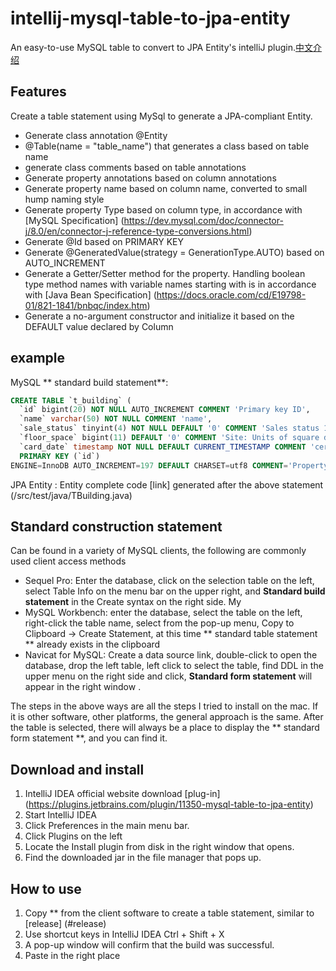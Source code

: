 
# intellij-mysql-table-to-jpa-entity
An easy-to-use MySQL table to convert to JPA Entity's intelliJ plugin.[中文介绍](/README_CN.md/)

## Features
Create a table statement using MySql to generate a JPA-compliant Entity.

- Generate class annotation @Entity
- @Table(name = "table_name") that generates a class based on table name
- generate class comments based on table annotations
- Generate property annotations based on column annotations
- Generate property name based on column name, converted to small hump naming style
- Generate property Type based on column type, in accordance with [MySQL Specification] (https://dev.mysql.com/doc/connector-j/8.0/en/connector-j-reference-type-conversions.html)
- Generate @Id based on PRIMARY KEY
- Generate @GeneratedValue(strategy = GenerationType.AUTO) based on AUTO_INCREMENT
- Generate a Getter/Setter method for the property. Handling boolean type method names with variable names starting with is in accordance with [Java Bean Specification] (https://docs.oracle.com/cd/E19798-01/821-1841/bnbqc/index.htm)
- Generate a no-argument constructor and initialize it based on the DEFAULT value declared by Column

## example
MySQL ** standard build statement**:
```sql
CREATE TABLE `t_building` (
  `id` bigint(20) NOT NULL AUTO_INCREMENT COMMENT 'Primary key ID',
  `name` varchar(50) NOT NULL COMMENT 'name',
  `sale_status` tinyint(4) NOT NULL DEFAULT '0' COMMENT 'Sales status 1-on sale, 2-for sale, 3-sales',
  `floor_space` bigint(11) DEFAULT '0' COMMENT 'Site: Units of square decimeter',
  `card_date` timestamp NOT NULL DEFAULT CURRENT_TIMESTAMP COMMENT 'certification time',
  PRIMARY KEY (`id`)
ENGINE=InnoDB AUTO_INCREMENT=197 DEFAULT CHARSET=utf8 COMMENT='Property Master';
```
JPA Entity :
Entity complete code [link] generated after the above statement (/src/test/java/TBuilding.java)

## Standard construction statement
Can be found in a variety of MySQL clients, the following are commonly used client access methods

 - Sequel Pro: Enter the database, click on the selection table on the left, select Table Info on the menu bar on the upper right, and **Standard build statement** in the Create syntax on the right side.
My
- MySQL Workbench: enter the database, select the table on the left, right-click the table name, select from the pop-up menu, Copy to Clipboard -> Create Statement, at this time ** standard table statement ** already exists in the clipboard
- Navicat for MySQL: Create a data source link, double-click to open the database, drop the left table, left click to select the table, find DDL in the upper menu on the right side and click, **Standard form statement** will appear in the right window .

The steps in the above ways are all the steps I tried to install on the mac. If it is other software, other platforms, the general approach is the same. After the table is selected, there will always be a place to display the ** standard form statement **, and you can find it.

## Download and install
1. IntelliJ IDEA official website download [plug-in] (https://plugins.jetbrains.com/plugin/11350-mysql-table-to-jpa-entity)
2. Start IntelliJ IDEA
3. Click Preferences in the main menu bar.
4. Click Plugins on the left
5. Locate the Install plugin from disk in the right window that opens.
6. Find the downloaded jar in the file manager that pops up.

## How to use
1. Copy ** from the client software to create a table statement, similar to [release] (#release)
2. Use shortcut keys in IntelliJ IDEA Ctrl + Shift + X
3. A pop-up window will confirm that the build was successful.
4. Paste in the right place
